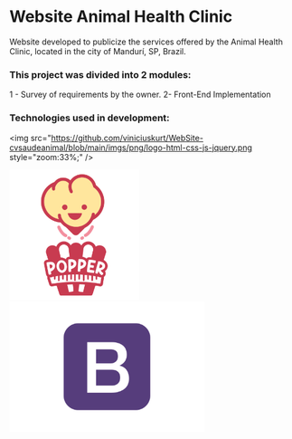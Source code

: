 # Website Animal Health Clinic
 Website developed to publicize the services offered by the Animal Health Clinic, located in the city of Mandurí, SP, Brazil.

### This project was divided into 2 modules:

1 - Survey of requirements by the owner.
2- Front-End Implementation

### Technologies used in development:

<img src="https://github.com/viniciuskurt/WebSite-cvsaudeanimal/blob/main/imgs/png/logo-html-css-js-jquery.png style="zoom:33%;" />



<img src="https://github.com/viniciuskurt/WebSite-cvsaudeanimal/blob/main/imgs/svg/logo-popper.svg" height="230px" />  																	<img src="https://github.com/viniciuskurt/WebSite-cvsaudeanimal/blob/main/imgs/png/logo-bootstrap.png" height="230px" />
